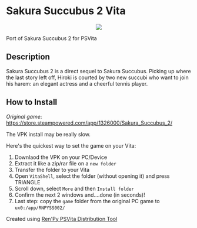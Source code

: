 # Sakura Succubus 2 Vita
<p align="center">
  <img src="https://i.ibb.co/pLzcKyk/H2x1-NSwitch-DS-Sakura-Succubus2.jpg" />
</p>

Port of Sakura Succubus 2 for PSVita

## Description
Sakura Succubus 2 is a direct sequel to Sakura Succubus. Picking up where the last story left off, Hiroki is courted by two new succubi who want to join his harem: an elegant actress and a cheerful tennis player.

## How to Install
_Original game_: https://store.steampowered.com/app/1326000/Sakura_Succubus_2/

The VPK install may be really slow.

Here's the quickest way to set the game on your Vita:
1. Downlaod the VPK on your PC/Device
2. Extract it like a zip/rar file on a `new folder`
3. Transfer the folder to your Vita
4. Open `VitaShell`, select the folder (without opening it) and press TRIANGLE
5. Scroll down, select `More` and then `Install folder`
6. Confirm the next 2 windows and....done (in seconds)!
7. Last step: copy the `game` folder from the original PC game to `ux0:/app/RNPYSS002/`

Created using [Ren'Py PSVita Distribution Tool](https://github.com/SonicMastr/renpy-vita/releases/tag/v1.0)
